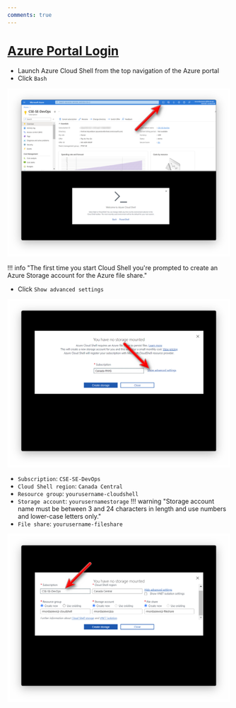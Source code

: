 ```yaml
---
comments: true
---
```

# [Azure Portal Login](https://portal.azure.com)

- Launch Azure Cloud Shell from the top navigation of the Azure portal
- Click `Bash`

![Screenshot showing how to start Azure Cloud Shell in the Azure portal.](img/azure-cloud-shell.png)

!!! info "The first time you start Cloud Shell you're prompted to create an Azure Storage account for the Azure file share."

- Click `Show advanced settings`

![Select Advanced](img/azure-cloud-shell-select-storage-advanced.png)

- `Subscription`: `CSE-SE-DevOps`
- `Cloud Shell region`: `Canada Central`
- `Resource group`: `yourusername-cloudshell`
- `Storage account`: `yourusernamestorage`
!!! warning "Storage account name must be between 3 and 24 characters in length and use numbers and lower-case letters only."
- `File share`: `yourusername-fileshare`

![Create Storage](img/azure-cloud-shell-select-storage-advanced-create-storage.png)
